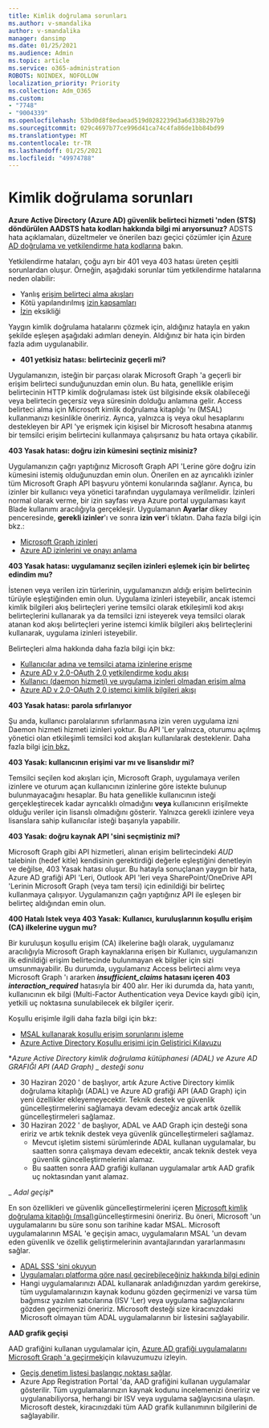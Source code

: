 ```yaml
---
title: Kimlik doğrulama sorunları
ms.author: v-smandalika
author: v-smandalika
manager: dansimp
ms.date: 01/25/2021
ms.audience: Admin
ms.topic: article
ms.service: o365-administration
ROBOTS: NOINDEX, NOFOLLOW
localization_priority: Priority
ms.collection: Adm_O365
ms.custom:
- "7748"
- "9004339"
ms.openlocfilehash: 53bd0d8f8edaead519d0282239d3a6d338b297b9
ms.sourcegitcommit: 029c4697b77ce996d41ca74c4fa86de1bb84bd99
ms.translationtype: MT
ms.contentlocale: tr-TR
ms.lasthandoff: 01/25/2021
ms.locfileid: "49974788"
---
```

# <a name="authentication-issues"></a>Kimlik doğrulama sorunları

**Azure Active Directory (Azure AD) güvenlik belirteci hizmeti 'nden (STS) döndürülen AADSTS hata kodları hakkında bilgi mi arıyorsunuz?** ADSTS hata açıklamaları, düzeltmeler ve önerilen bazı geçici çözümler için [Azure AD doğrulama ve yetkilendirme hata kodlarına](https://docs.microsoft.com/azure/active-directory/develop/reference-aadsts-error-codes) bakın.

Yetkilendirme hataları, çoğu ayrı bir 401 veya 403 hatası üreten çeşitli sorunlardan oluşur. Örneğin, aşağıdaki sorunlar tüm yetkilendirme hatalarına neden olabilir:

- Yanlış [erişim belirteci alma akışları](https://docs.microsoft.com/azure/active-directory/develop/authentication-vs-authorization) 
- Kötü yapılandırılmış [izin kapsamları](https://docs.microsoft.com/azure/active-directory/develop/v2-permissions-and-consent) 
- [İzin](https://docs.microsoft.com/azure/active-directory/develop/howto-convert-app-to-be-multi-tenant#understanding-user-and-admin-consent) eksikliği

Yaygın kimlik doğrulama hatalarını çözmek için, aldığınız hatayla en yakın şekilde eşleşen aşağıdaki adımları deneyin. Aldığınız bir hata için birden fazla adım uygulanabilir.

- **401 yetkisiz hatası: belirteciniz geçerli mi?**

Uygulamanızın, isteğin bir parçası olarak Microsoft Graph 'a geçerli bir erişim belirteci sunduğunuzdan emin olun. Bu hata, genellikle erişim belirtecinin HTTP kimlik doğrulaması istek üst bilgisinde eksik olabileceği veya belirtecin geçersiz veya süresinin dolduğu anlamına gelir. Access belirteci alma için Microsoft kimlik doğrulama kitaplığı 'nı (MSAL) kullanmanızı kesinlikle öneririz. Ayrıca, yalnızca iş veya okul hesaplarını destekleyen bir API 'ye erişmek için kişisel bir Microsoft hesabına atanmış bir temsilci erişim belirtecini kullanmaya çalışırsanız bu hata ortaya çıkabilir.

**403 Yasak hatası: doğru izin kümesini seçtiniz misiniz?**

Uygulamanızın çağrı yaptığınız Microsoft Graph API 'Lerine göre doğru izin kümesini istemiş olduğunuzdan emin olun. Önerilen en az ayrıcalıklı izinler tüm Microsoft Graph API başvuru yöntemi konularında sağlanır. Ayrıca, bu izinler bir kullanıcı veya yönetici tarafından uygulamaya verilmelidir. İzinleri normal olarak verme, bir izin sayfası veya Azure portal uygulaması kayıt Blade kullanımı aracılığıyla gerçekleşir. Uygulamanın **Ayarlar** dikey penceresinde, **gerekli izinler**'ı ve sonra **izin ver**'i tıklatın. Daha fazla bilgi için bkz.:

- [Microsoft Graph izinleri](https://docs.microsoft.com/graph/permissions-reference) 
- [Azure AD izinlerini ve onayı anlama](https://docs.microsoft.com/azure/active-directory/develop/v2-permissions-and-consent)

**403 Yasak hatası: uygulamanız seçilen izinleri eşlemek için bir belirteç edindim mu?**

İstenen veya verilen izin türlerinin, uygulamanızın aldığı erişim belirtecinin türüyle eşleştiğinden emin olun. Uygulama izinleri isteyebilir, ancak istemci kimlik bilgileri akış belirteçleri yerine temsilci olarak etkileşimli kod akışı belirteçlerini kullanarak ya da temsilci izni isteyerek veya temsilci olarak atanan kod akışı belirteçleri yerine istemci kimlik bilgileri akış belirteçlerini kullanarak, uygulama izinleri isteyebilir.

Belirteçleri alma hakkında daha fazla bilgi için bkz:

- [Kullanıcılar adına ve temsilci atama izinlerine erişme](https://docs.microsoft.com/graph/auth-v2-user) 
- [Azure AD v 2.0-OAuth 2,0 yetkilendirme kodu akışı](https://docs.microsoft.com/azure/active-directory/develop/v2-oauth2-auth-code-flow) 
- [Kullanıcı (daemon hizmeti) ve uygulama izinleri olmadan erişim alma](https://docs.microsoft.com/graph/auth-v2-service) 
- [Azure AD v 2.0-OAuth 2,0 istemci kimlik bilgileri akışı](https://docs.microsoft.com/azure/active-directory/develop/v2-oauth2-client-creds-grant-flow)

**403 Yasak hatası: parola sıfırlanıyor**

Şu anda, kullanıcı parolalarının sıfırlanmasına izin veren uygulama izni Daemon hizmeti hizmeti izinleri yoktur. Bu API 'Ler yalnızca, oturumu açılmış yönetici olan etkileşimli temsilci kod akışları kullanılarak desteklenir. Daha fazla bilgi [için bkz.](https://docs.microsoft.com/graph/permissions-reference)

**403 Yasak: kullanıcının erişimi var mı ve lisanslıdır mi?**

Temsilci seçilen kod akışları için, Microsoft Graph, uygulamaya verilen izinlere ve oturum açan kullanıcının izinlerine göre istekte bulunup bulunmayacağını hesaplar. Bu hata genellikle kullanıcının isteği gerçekleştirecek kadar ayrıcalıklı olmadığını **veya** kullanıcının erişilmekte olduğu veriler için lisanslı olmadığını gösterir. Yalnızca gerekli izinlere veya lisanslara sahip kullanıcılar isteği başarıyla yapabilir.

**403 Yasak: doğru kaynak API 'sini seçmiştiniz mi?**

Microsoft Graph gibi API hizmetleri, alınan erişim belirtecindeki *AUD* talebinin (hedef kitle) kendisinin gerektirdiği değerle eşleştiğini denetleyin ve değilse, 403 Yasak hatası oluşur. Bu hatayla sonuçlanan yaygın bir hata, Azure AD grafiği API 'Leri, Outlook API 'leri veya SharePoint/OneDrive API 'Lerinin Microsoft Graph (veya tam tersi) için edinildiği bir belirteç kullanmaya çalışıyor. Uygulamanızın çağrı yaptığınız API ile eşleşen bir belirteç aldığından emin olun.

**400 Hatalı Istek veya 403 Yasak: Kullanıcı, kuruluşlarının koşullu erişim (CA) ilkelerine uygun mu?**

Bir kuruluşun koşullu erişim (CA) ilkelerine bağlı olarak, uygulamanız aracılığıyla Microsoft Graph kaynaklarına erişen bir Kullanıcı, uygulamanızın ilk edinildiği erişim belirtecinde bulunmayan ek bilgiler için sizi umsunmayabilir. Bu durumda, uygulamanız Access belirteci alımı veya Microsoft Graph 'ı ararken ***insufficient_claims* hatasını içeren 403** ***interaction_required*** hatasıyla bir 400 alır. Her iki durumda da, hata yanıtı, kullanıcının ek bilgi (Multi-Factor Authentication veya Device kaydı gibi) için, yetkili uç noktasına sunulabilecek ek bilgiler içerir.

Koşullu erişimle ilgili daha fazla bilgi için bkz:

- [MSAL kullanarak koşullu erişim sorunlarını işleme](https://docs.microsoft.com/azure/active-directory/develop/msal-error-handling-dotnet#conditional-access-and-claims-challenges) 
- [Azure Active Directory Koşullu erişimi için Geliştirici Kılavuzu](https://docs.microsoft.com/azure/active-directory/develop/v2-conditional-access-dev-guide)

**_Azure Active Directory kimlik doğrulama kütüphanesi (ADAL) ve Azure AD GRAFIĞI API (AAD Graph) _ desteği sonu_*

- 30 Haziran 2020 ' de başlıyor, artık Azure Active Directory kimlik doğrulama kitaplığı (ADAL) ve Azure AD grafiği API (AAD Graph) için yeni özellikler ekleyemeyecektir. Teknik destek ve güvenlik güncelleştirmelerini sağlamaya devam edeceğiz ancak artık özellik güncelleştirmeleri sağlamaz.
- 30 Haziran 2022 ' de başlıyor, ADAL ve AAD Graph için desteği sona eririz ve artık teknik destek veya güvenlik güncelleştirmeleri sağlamaz.
    - Mevcut işletim sistemi sürümlerinde ADAL kullanan uygulamalar, bu saatten sonra çalışmaya devam edecektir, ancak teknik destek veya güvenlik güncelleştirmelerini alamaz.
    - Bu saatten sonra AAD grafiği kullanan uygulamalar artık AAD grafik uç noktasından yanıt alamaz.

_ *Adal geçişi**

En son özellikleri ve güvenlik güncelleştirmelerini içeren [Microsoft kimlik doğrulama kitaplığı (msal)](https://docs.microsoft.com/azure/active-directory/develop/v2-overview)güncelleştirmesini öneririz. Bu öneri, Microsoft 'un uygulamalarını bu süre sonu son tarihine kadar MSAL. Microsoft uygulamalarının MSAL 'e geçişin amacı, uygulamaların MSAL 'un devam eden güvenlik ve özellik geliştirmelerinin avantajlarından yararlanmasını sağlar.

- [ADAL SSS 'sini okuyun](https://docs.microsoft.com/azure/active-directory/develop/msal-migration#frequently-asked-questions-faq) 
- [Uygulamaları platforma göre nasıl geçirebileceğiniz hakkında bilgi edinin](https://docs.microsoft.com/azure/active-directory/develop/msal-migration#frequently-asked-questions-faq) 
- Hangi uygulamalarınızı ADAL kullanarak anladığınızdan yardım gerekirse, tüm uygulamalarınızın kaynak kodunu gözden geçirmenizi ve varsa tüm bağımsız yazılım satıcılarına (ISV 'Ler) veya uygulama sağlayıcılarını gözden geçirmenizi öneririz. Microsoft desteği size kiracınızdaki Microsoft olmayan tüm ADAL uygulamalarının bir listesini sağlayabilir.

**AAD grafik geçişi**

AAD grafiğini kullanan uygulamalar için, [Azure AD grafiği uygulamalarını Microsoft Graph 'a geçirmek](https://docs.microsoft.com/graph/migrate-azure-ad-graph-planning-checklist?view=graph-rest-1.0&preserve-view=true)için kılavuzumuzu izleyin.

- [Geçiş denetim listesi başlangıç noktası sağlar](https://docs.microsoft.com/graph/migrate-azure-ad-graph-planning-checklist). 
- Azure App Registration Portal 'da, AAD grafiğini kullanan uygulamalar gösterilir. Tüm uygulamalarınızın kaynak kodunu incelemenizi öneririz ve uygulanabiliyorsa, herhangi bir ISV veya uygulama sağlayıcısına ulaşın. Microsoft destek, kiracınızdaki tüm AAD grafik kullanımının bilgilerini de sağlayabilir.

 











